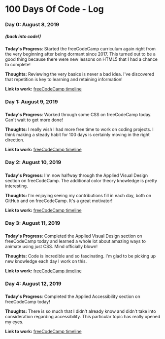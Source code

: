 # 100 Days Of Code - Log

### Day 0: August 8, 2019
##### (back into code!)

**Today's Progress**: Started the freeCodeCamp curriculum again right from the very beginning after being dormant since 2017. This turned out to be a good thing because there were new lessons on HTML5 that I had a chance to complete!

**Thoughts:** Reviewing the very basics is never a bad idea. I've discovered that repetition is key to learning and retaining information!

**Link to work:** [freeCodeCamp timeline](https://www.freecodecamp.org/rainbowcodedev)

### Day 1: August 9, 2019
#####

**Today's Progress**: Worked through some CSS on freeCodeCamp today. Can't wait to get more done!

**Thoughts:** I really wish I had more free time to work on coding projects. I think making a steady habit for 100 days is certainly moving in the right direction.

**Link to work:** [freeCodeCamp timeline](https://www.freecodecamp.org/rainbowcodedev)

### Day 2: August 10, 2019
#####

**Today's Progress**: I'm now halfway through the Applied Visual Design section on freeCodeCamp. The additional color theory knowledge is pretty interesting.

**Thoughts:** I'm enjoying seeing my contributions fill in each day, both on GitHub and on freeCodeCamp. It's a great motivator!

**Link to work:** [freeCodeCamp timeline](https://www.freecodecamp.org/rainbowcodedev)

### Day 3: August 11, 2019
#####

**Today's Progress**: Completed the Applied Visual Design section on freeCodeCamp today and learned a whole lot about amazing ways to animate using just CSS. Mind officially blown!

**Thoughts:** Code is incredible and so fascinating. I'm glad to be picking up new knowledge each day I work on this.

**Link to work:** [freeCodeCamp timeline](https://www.freecodecamp.org/rainbowcodedev)

### Day 4: August 12, 2019
#####

**Today's Progress**: Completed the Applied Accessibility section on freeCodeCamp today!

**Thoughts:** There is so much that I didn't already know and didn't take into consideration regarding accessibility. This particular topic has really opened my eyes.

**Link to work:** [freeCodeCamp timeline](https://www.freecodecamp.org/rainbowcodedev)
